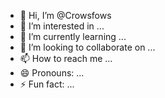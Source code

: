 - 👋 Hi, I’m @Crowsfows
- 👀 I’m interested in ...
- 🌱 I’m currently learning ...
- 💞️ I’m looking to collaborate on ...
- 📫 How to reach me ...
- 😄 Pronouns: ...
- ⚡ Fun fact: ...

<!---
Crowsfows/Crowsfows is a ✨ special ✨ repository because its `README.md` (this file) appears on your GitHub profile.
You can click the Preview link to take a look at your changes.
--->
